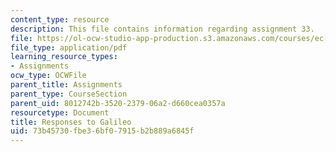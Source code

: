 ```yaml
---
content_type: resource
description: This file contains information regarding assignment 33.
file: https://ol-ocw-studio-app-production.s3.amazonaws.com/courses/ec-050-recreate-experiments-from-history-inform-the-future-from-the-past-galileo-january-iap-2010/73b45730fbe36bf07915b2b889a6845f_MITEC_050IAP10_assn33.pdf
file_type: application/pdf
learning_resource_types:
- Assignments
ocw_type: OCWFile
parent_title: Assignments
parent_type: CourseSection
parent_uid: 8012742b-3520-2379-06a2-d660cea0357a
resourcetype: Document
title: Responses to Galileo
uid: 73b45730-fbe3-6bf0-7915-b2b889a6845f
---
```

